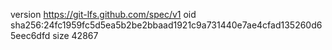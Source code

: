 version https://git-lfs.github.com/spec/v1
oid sha256:24fc1959fc5d5ea5b2be2bbaad1921c9a731440e7ae4cfad135260d65eec6dfd
size 42867
